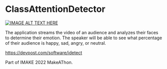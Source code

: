 # ClassAttentionDetector

[![IMAGE ALT TEXT HERE](https://img.youtube.com/vi/9xF6H83u_Nc/0.jpg)](https://www.youtube.com/watch?v=9xF6H83u_Nc)

The application streams the video of an audience and analyzes their faces to determine their emotion. The speaker will be able to see what percentage of their audience is happy, sad, angry, or neutral.

https://devpost.com/software/idetect

Part of IMAKE 2022 MakeAThon.

